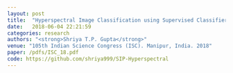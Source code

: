 ```yaml
---
layout: post
title:  "Hyperspectral Image Classification using Supervised Classifiers"
date:   2018-06-04 22:21:59
categories: research
authors: "<strong>Shriya T.P. Gupta</strong>"
venue: "105th Indian Science Congress (ISC). Manipur, India. 2018"
paper: /pdfs/ISC_18.pdf
code: https://github.com/shriya999/SIP-Hyperspectral
---
```

